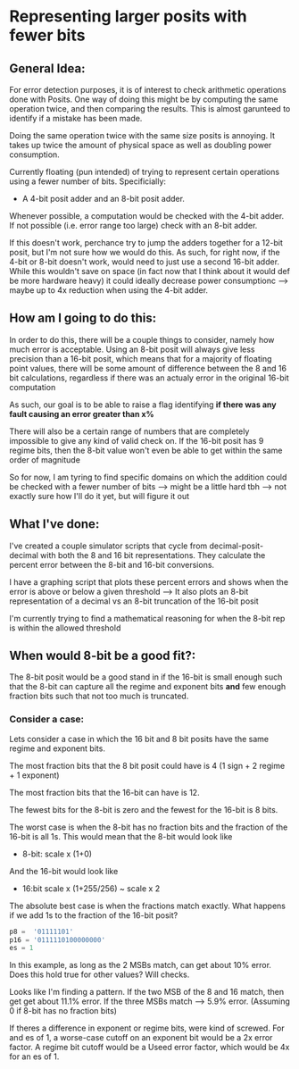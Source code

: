 # Representing larger posits with fewer bits

## General Idea:

For error detection purposes, it is of interest to check arithmetic operations done with Posits. One way of doing this might be by computing the same operation twice, and then comparing the results. This is almost garunteed to identify if a mistake has been made.

Doing the same operation twice with the same size posits is annoying. It takes up twice the amount of physical space as well as doubling power consumption.

Currently floating (pun intended) of trying to represent certain operations using a fewer number of bits. Specificially:
* A 4-bit posit adder and an 8-bit posit adder.

Whenever possible, a computation would be checked with the 4-bit adder. If not possible (i.e. error range too large) check with an 8-bit adder. 

If this doesn't work, perchance try to jump the adders together for a 12-bit posit, but I'm not sure how we would do this. As such, for right now, if the 4-bit or 8-bit doesn't work, would need to just use a second 16-bit adder. While this wouldn't save on space (in fact now that I think about it would def be more hardware heavy) it could ideally decrease power consumptionc --> maybe up to 4x reduction when using the 4-bit adder.

## How am I going to do this:

In order to do this, there will be a couple things to consider, namely how much error is acceptable. Using an 8-bit posit will always give less precision than a 16-bit posit, which means that for a majority of floating point values, there will be some amount of difference between the 8 and 16 bit calculations, regardless if there was an actualy error in the original 16-bit computation 

As such, our goal is to be able to raise a flag identifying **if there was any fault causing an error greater than x%** 

There will also be a certain range of numbers that are completely impossible to give any kind of valid check on. If the 16-bit posit has 9 regime bits, then the 8-bit value won't even be able to get within the same order of magnitude

So for now, I am tyring to find specific domains on which the addition could be checked with a fewer number of bits --> might be a little hard tbh --> not exactly sure how I'll do it yet, but will figure it out

## What I've done:

I've created a couple simulator scripts that cycle from decimal-posit-decimal with both the 8 and 16 bit representations. They calculate the percent error between the 8-bit and 16-bit conversions. 

I have a graphing script that plots these percent errors and shows when the error is above or below a given threshold --> It also plots an 8-bit representation of a decimal vs an 8-bit truncation of the 16-bit posit

I'm currently trying to find a mathematical reasoning for when the 8-bit rep is within the allowed threshold

## When would 8-bit be a good fit?:

The 8-bit posit would be a good stand in if the 16-bit is small enough such that the 8-bit can capture all the regime and exponent bits **and** few enough fraction bits such that not too much is truncated.

### Consider a case:

Lets consider a case in which the 16 bit and 8 bit posits have the same regime and exponent bits. 

The most fraction bits that the 8 bit posit could have is 4 (1 sign + 2 regime + 1 exponent)

The most fraction bits that the 16-bit can have is 12.

The fewest bits for the 8-bit is zero and the fewest for the 16-bit is 8 bits.

The worst case is when the 8-bit has no fraction bits and the fraction of the 16-bit is all 1s. This would mean that the 8-bit would look like
* 8-bit: scale x (1+0)

And the 16-bit would look like
* 16:bit scale x (1+255/256) ~ scale x 2

The absolute best case is when the fractions match exactly. What happens if we add 1s to the fraction of the 16-bit posit?

```python
p8 =  '01111101'
p16 = '0111110100000000'
es = 1 
```
In this example, as long as the 2 MSBs match, can get about 10% error. Does this hold true for other values? Will checks.

Looks like I'm finding a pattern. If the two MSB of the 8 and 16 match, then get get about 11.1% error.
If the three MSBs match --> 5.9% error. (Assuming 0 if 8-bit has no fraction bits)

If theres a difference in exponent or regime bits, were kind of screwed. For and es of 1, a worse-case cutoff on an exponent bit would be a 2x error factor. A regime bit cutoff would be a Useed error factor, which would be 4x for an es of 1.

